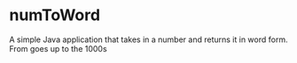 # numToWord

A simple Java application that takes in a number and returns it in word form. From goes up to the 1000s
